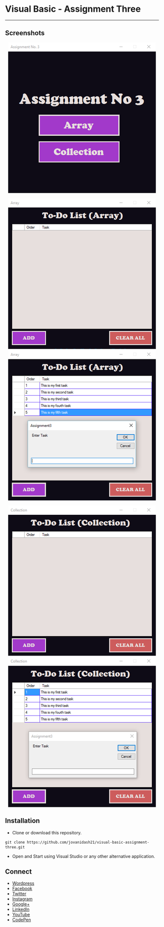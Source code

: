 # Visual Basic - Assignment Three
---
## Screenshots
<p align="center"> 
	<img src="https://raw.githubusercontent.com/jovanidash21/visual-basic-assignment-three/master/Screenshots/1.png">
</p>
<p align="center"> 
	<img src="https://raw.githubusercontent.com/jovanidash21/visual-basic-assignment-three/master/Screenshots/2.png">
	<img src="https://raw.githubusercontent.com/jovanidash21/visual-basic-assignment-three/master/Screenshots/3.png">
</p>
<p align="center"> 
	<img src="https://raw.githubusercontent.com/jovanidash21/visual-basic-assignment-three/master/Screenshots/4.png">
	<img src="https://raw.githubusercontent.com/jovanidash21/visual-basic-assignment-three/master/Screenshots/5.png">
</p>

## Installation
* Clone or download this repository.
```
git clone https://github.com/jovanidash21/visual-basic-assignment-three.git
```
* Open and Start using Visual Studio or any other alternative application.

## Connect
- [Wordpress](https://jovaniwarguez.wordpress.com/)
- [Facebook](https://facebook.com/jovani.cadornawarguez)
- [Twitter](https://twitter.com/jovanidash21)
- [Instagram](https://www.instagram.com/jovanidash21/)
- [Google+](https://plus.google.com/u/0/104385173780051504413)
- [LinkedIn](https://www.linkedin.com/in/jovani-warguez-827a8a11b?trk=nav_responsive_tab_profile_pic)
- [YouTube](https://www.youtube.com/channel/UCNiVxhbJ6Ku9keIjkQX3RRQ)
- [CodePen](http://codepen.io/jovanidash21/)
